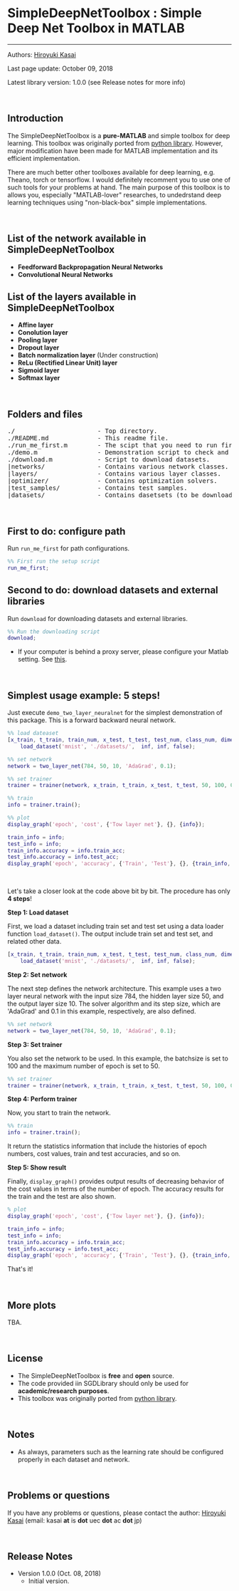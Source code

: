 # SimpleDeepNetToolbox : Simple Deep Net Toolbox in MATLAB
----------

Authors: [Hiroyuki Kasai](http://kasai.kasailab.com/)

Last page update: October 09, 2018

Latest library version: 1.0.0 (see Release notes for more info)

<br />

Introduction
----------
The SimpleDeepNetToolbox is a **pure-MATLAB** and simple toolbox for deep learning. This toolbox was originally ported from [python library](https://github.com/oreilly-japan/deep-learning-from-scratch). However, major modification have been made for MATLAB implementation and its efficient implementation.

There are much better other toolboxes available for deep learning, e.g. Theano, torch or tensorflow. 
I would definitely recomment you to use one of such tools for your problems at hand. 
The main purpose of this toolbox is to allows you, especially "MATLAB-lover" researches, to undedrstand deep learning techniques using "non-black-box" simple implementations. 

<br />



## <a name=""> List of the network available in SimpleDeepNetToolbox </a>


- **Feedforward Backpropagation Neural Networks** 
- **Convolutional Neural Networks**


## <a name=""> List of the layers available in SimpleDeepNetToolbox </a>


- **Affine layer** 
- **Conolution layer**
- **Pooling layer**
- **Dropout layer**
- **Batch normalization layer** (Under construction)
- **ReLu (Rectified Linear Unit) layer**
- **Sigmoid layer**
- **Softmax layer**

<br />

Folders and files
---------
<pre>
./                      - Top directory.
./README.md             - This readme file.
./run_me_first.m        - The scipt that you need to run first.
./demo.m                - Demonstration script to check and understand this package easily. 
./download.m            - Script to download datasets.
|networks/              - Contains various network classes.
|layers/               	- Contains various layer classes.
|optimizer/             - Contains optimization solvers.
|test_samples/          - Contains test samples.
|datasets/          	- Contains dasetsets (to be downloaded).
</pre>                       


<br />


First to do: configure path
----------------------------
Run `run_me_first` for path configurations.
```Matlab
%% First run the setup script
run_me_first;
```


Second to do: download datasets and external libraries
----------------------------
Run `download` for downloading datasets and external libraries.
```Matlab
%% Run the downloading script
download;
```

- If your computer is behind a proxy server, please configure your Matlab setting. See [this](http://jp.mathworks.com/help/matlab/import_export/proxy.html?lang=en).


<br />


Simplest usage example: 5 steps!
----------------------------

Just execute `demo_two_layer_neuralnet` for the simplest demonstration of this package. This is a forward backward neural network.

```Matlab
%% load dateaset
[x_train, t_train, train_num, x_test, t_test, test_num, class_num, dimension, ~, ~] = ...
    load_dataset('mnist', './datasets/',  inf, inf, false);

%% set network
network = two_layer_net(784, 50, 10, 'AdaGrad', 0.1);

%% set trainer
trainer = trainer(network, x_train, t_train, x_test, t_test, 50, 100, 0, 1);

%% train
info = trainer.train(); 

%% plot
display_graph('epoch', 'cost', {'Tow layer net'}, {}, {info});    

train_info = info;
test_info = info;
train_info.accuracy = info.train_acc;
test_info.accuracy = info.test_acc;
display_graph('epoch', 'accuracy', {'Train', 'Test'}, {}, {train_info, test_info});   
```

<br />

Let's take a closer look at the code above bit by bit. The procedure has only **4 steps**!

**Step 1: Load dataset**

First, we load a dataset including train set and test set using a data loader function `load_dataset()`. 
The output include train set and test set, and related other data.

```Matlab    
[x_train, t_train, train_num, x_test, t_test, test_num, class_num, dimension, ~, ~] = ...
    load_dataset('mnist', './datasets/',  inf, inf, false);
```

**Step 2: Set network**

The next step defines the network architecture. This example uses a two layer neural network with the input size 784, the hidden layer size 50, and the output layer size 10. 
The solver algorithm and its step size, which are 'AdaGrad' and 0.1 in this example, respectively, are also defined. 

```Matlab
%% set network
network = two_layer_net(784, 50, 10, 'AdaGrad', 0.1);
```

**Step 3: Set trainer**

You also set the network to be used. In this example, the batchsize is set to 100 and the maximum number of epoch is set to 50.  

```Matlab
%% set trainer
trainer = trainer(network, x_train, t_train, x_test, t_test, 50, 100, 0, 1);
```

**Step 4: Perform trainer**

Now, you start to train the network.  

```Matlab
%% train
info = trainer.train(); 
```
It return the statistics information that include the histories of epoch numbers, cost values, train and test accuracies, and so on.

**Step 5: Show result**

Finally, `display_graph()` provides output results of decreasing behavior of the cost values in terms of the number of epoch. The accuracy results for the train and the test are also shown. 

```Matlab
% plot
display_graph('epoch', 'cost', {'Tow layer net'}, {}, {info});    

train_info = info;
test_info = info;
train_info.accuracy = info.train_acc;
test_info.accuracy = info.test_acc;
display_graph('epoch', 'accuracy', {'Train', 'Test'}, {}, {train_info, test_info}); 
```

That's it!

<br />

More plots
----------------------------

TBA.

<br />

License
-------
- The SimpleDeepNetToolbox is **free** and **open** source.
- The code provided iin SGDLibrary should only be used for **academic/research purposes**.
- This toolbox was originally ported from [python library](https://github.com/oreilly-japan/deep-learning-from-scratch). 


<br />

Notes
-------
- As always, parameters such as the learning rate should be configured properly in each dataset and network. 

<br />

Problems or questions
---------------------
If you have any problems or questions, please contact the author: [Hiroyuki Kasai](http://kasai.kasailab.com/) (email: kasai **at** is **dot** uec **dot** ac **dot** jp)

<br />

Release Notes
--------------
* Version 1.0.0 (Oct. 08, 2018)
    - Initial version.




